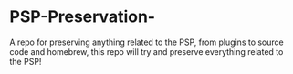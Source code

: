 # PSP-Preservation-
A repo for preserving anything related to the PSP, from plugins to source code and homebrew, this repo will try and preserve everything related to the PSP!
